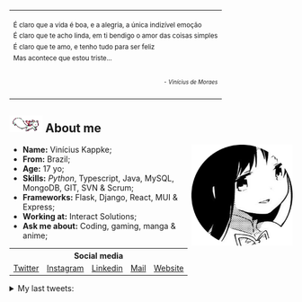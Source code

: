 <table align="center">
    <tr>
        <td colspan="10">
            <br>
            <sup>
                É claro que a vida é boa, e a alegria, a única indizível emoção<br>
                É claro que te acho linda, em ti bendigo o amor das coisas simples<br>
                É claro que te amo, e tenho tudo para ser feliz<br>
                Mas acontece que estou triste...<br><br>
                <div align="right">
                    <sub><em>- Vinícius de Moraes<em></sub>
                </div>
            </sup>
            <br>
        </td>
    </tr>
</table>

<h2><img src="res/kyubey.gif"> About me</h2>

<ul align="left">
    <img src="res/hameru.png" align="right" height="180px">
    <li><strong>Name:</strong> Vinícius Kappke;</li>
    <li><strong>From:</strong> Brazil;</li>
    <li><strong>Age:</strong> 17 yo;</li>
    <li><strong>Skills:</strong> <em>Python</em>, Typescript, Java, MySQL, MongoDB, GIT, SVN & Scrum;</li>
    <li><strong>Frameworks:</strong> Flask, Django, React, MUI & Express;</li>
    <li><strong>Working at:</strong> Interact Solutions;</li>
    <li><strong>Ask me about:</strong> Coding, gaming, manga & anime;</li>
</ul>
<h2 style="font-size: 0; margin-top: 5px;"></h2>


<table align="center">
    <tr>
        <th colspan="5">Social media</th>
    </tr>
    <tr>
        <td><a href="https://www.twitter.com/yts0l">Twitter</a></td>
        <td><a href="https://www.instagram.com/vini.kkkappke/">Instagram</a></td>
        <td><a href="https://www.linkedin.com/in/viniciuskappke/">Linkedin</a></td>
        <td><a href="mailto:vinicius@kappke.tech">Mail</a></td>
        <td><a href="https://kappke.tech/">Website</a></td>
    </tr>
</table>

<details>
    <summary>
        My last tweets:
    </summary>

<!-- last_tweet starts -->
* RT @fuckedupmadoka: so this is a witch..my emotions have all come back to haunt me.
* @daphneblak @leo_bdeo ajudei
* RT @daphneblak: ⭐️ SORTEIO BATTLE PASS ⭐️

Prêmio: Passe de Batalha - Capitulo 3: Temporada 3. Lançamento previsto dia 05/06! 
(Se o ganhad…
* RT @yungbzz: Bot visionário cancelando o Monark
* RT @TweetsContraHu: Se tu curte maconha você COM CERTEZA é um neonazista

<!-- last_tweet ends -->
</details>
